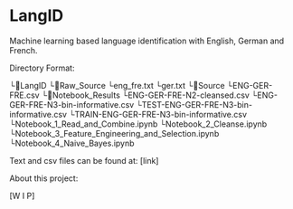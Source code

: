 # LangID
Machine learning based language identification with English, German and French.

Directory Format:

└📂LangID
   └📁Raw_Source
      └eng_fre.txt
      └ger.txt
   └📁Source
		└ENG-GER-FRE.csv
	└📁Notebook_Results
		└ENG-GER-FRE-N2-cleansed.csv
		└ENG-GER-FRE-N3-bin-informative.csv
		└TEST-ENG-GER-FRE-N3-bin-informative.csv
		└TRAIN-ENG-GER-FRE-N3-bin-informative.csv
	└Notebook_1_Read_and_Combine.ipynb
	└Notebook_2_Cleanse.ipynb
	└Notebook_3_Feature_Engineering_and_Selection.ipynb
	└Notebook_4_Naive_Bayes.ipynb
   
  
Text and csv files can be found at: [link]

About this project:

[W I P]
